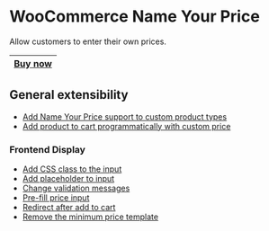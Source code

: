 # WooCommerce Name Your Price
Allow customers to enter their own prices.

|[Buy now](https://woocommerce.com/products/name-your-price/)|
|---|

## General extensibility
+ [Add Name Your Price support to custom product types](add-support-for-custom-product-type.md)
+ [Add product to cart programmatically with custom price](add-to-cart-programmatically.md)

### Frontend Display
+ [Add CSS class to the input](frontend/add-class-to-input.md)
+ [Add placeholder to input](frontend/add-placeholder-to-input.md)
+ [Change validation messages](frontend/change-validation-messages.md)
+ [Pre-fill price input](frontend/pre-fill-price-input.md.md)
+ [Redirect after add to cart](frontend/redirect-on-add-to-cart.md)
+ [Remove the minimum price template](frontend/remove-minimum-price-template.md)
